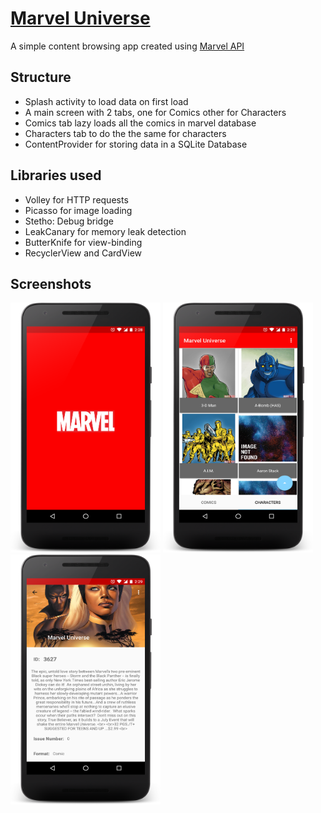 # [Marvel Universe](/screenshots/marvel.apk)

 A simple content browsing app created using [Marvel API](https://developer.marvel.com/)


## Structure

- Splash activity to load data on first load
- A main screen with 2 tabs, one for Comics other for Characters
- Comics tab lazy loads all the comics in marvel database
- Characters tab to do the the same for characters
- ContentProvider for storing data in a SQLite Database

## Libraries used

- Volley for HTTP requests
- Picasso for image loading
- Stetho: Debug bridge
- LeakCanary for memory leak detection
- ButterKnife for view-binding
- RecyclerView and CardView

## Screenshots

<div>
    <img src="screenshots/splash.png" height=400px width=240px>
    <img src="screenshots/characters.png" height=400px width=240px>
    <img src="screenshots/details.png" height=400px width=240px>
</div>